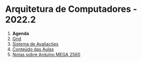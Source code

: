 # Arquitetura de Computadores - 2022.2

1. **Agenda**
2. [Grid](arq_grid.pdf)
3. [Sistema de Avaliações](/./avaliacoes.pdf)
4. [Conteúdo das Aulas](arq_aulas.md)
5. [Notas sobre Arduíno MEGA 2560](arduino.md)
